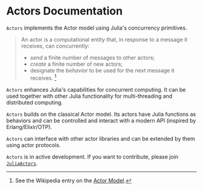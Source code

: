 # Actors Documentation

`Actors` implements the Actor model using Julia's concurrency primitives.

> An actor is a computational entity that, in response to a message it receives, can concurrently:
>
> - *send* a finite number of messages to other actors;
> - *create* a finite number of new actors;
> - designate the *behavior* to be used for the next message it receives. [^1]

`Actors` enhances Julia's capabilities for concurrent computing. It can be used together with other Julia functionality for multi-threading and distributed computing.

`Actors` builds on the classical Actor model. Its actors have Julia functions as behaviors and can be controlled and interact with a modern API (inspired by Erlang/Elixir/OTP).

`Actors` can interface with other actor libraries and can be extended by them using actor protocols.

`Actors` is in active development. If you want to contribute, please join [`JuliaActors`](https://github.com/JuliaActors).

[^1]: See the Wikipedia entry on the [Actor Model](https://en.wikipedia.org/wiki/Actor_model).